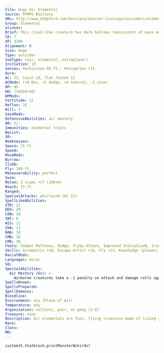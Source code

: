 ```yaml
---
File: Huge Air Elemental
Source: PFRPG Bestiary
URL: http://www.d20pfsrd.com/bestiary/monster-listings/outsiders/elemental/air
Group: Elemental
aliases: 
Brief: This cloud-like creature has dark hollows reminiscent of eyes and a mouth, and a howling wind whips it into ominous shapes.
CR: 7
XP: 3200
Alignment: N
Size: Huge
Type: outsider
SubType: (air, elemental, extraplanar)
Initiative: 13
Senses: darkvision 60 ft.; Perception +13
Aura: 
AC: 22, touch 18, flat-footed 12
ACMods: (+9 Dex, +1 dodge, +4 natural, -2 size)
HP: 95
HD: (10d10+40)
HPMods: 
Fortitude: 11
Reflex: 16
Will: 5
SaveMods: 
DefensiveAbilities: air mastery
DR: 5/-
Immunities: elemental traits
Resist: 
SR: 
Weaknesses: 
Space: 15 ft.
Speed: 
MoveMods: 
Burrow: 
Climb: 
Fly: 100 ft.
Maneuverability: perfect
Swim: 
Melee: 2 slams +17 (2d6+6)
Reach: 15 ft.
Ranged: 
SpecialAttacks: whirlwind (DC 21)
SpellLikeAbilities: 
STR: 22
DEX: 29
CON: 18
INT: 6
WIS: 11
CHA: 11
BAB: 10
CMB: 18
CMD: 38
Feats: Combat Reflexes, Dodge, Flyby Attack, Improved InitiativeB, Iron Will, Mobility, Weapon FinesseB
Skills: Acrobatics +18, Escape Artist +18, Fly +23, Knowledge (planes) +7, Perception +13, Stealth +9
RacialMods: 
Languages: Auran
SQ: 
SpecialAbilities:
  Air Mastery (Ex): >
    Airborne creatures take a -1 penalty on attack and damage rolls against an air elemental.
SpellsKnown: 
SpellsPrepared: 
SpellDomains: 
Bloodline: 
Environment: any (Plane of Air)
Temperature: any
Organization: solitary, pair, or gang (3-8)
Treasure: none
Description: Air elementals are fast, flying creatures made of living air. Primitive and territorial, they resent being summoned or doing the bidding of mortals, and much prefer to spend their time on the Plane of Air, swooping and racing through the endless skies. Although all air elementals of a similar size have identical statistics, the exact appearance of an air elemental can vary wildly between individuals. One might be an animated vortex of wind and smoke, while another might be a smoky bird-like creature with glowing eyes and wind for wings. An air elemental prefers to attack flying or otherwise airbone targets, not only because its mastery over flight gives it a slight advantage, but also because it detests the thought of having to touch the ground. An air elemental can move underwater, and although it is an elemental and thus runs no risk of drowning, it has no ranks in Swim and loses much of its speed and mobility when underwater. Whirlwind Whirlwind Elemental Height Weight Save DC Height Small 4 ft. 1 lb. 12 10-20 ft. Medium 8 ft. 2 lbs. 14 10-30 ft. Large 16 ft. 4 lbs. 18 10-40 ft. Huge 32 ft. 8 lbs. 22 10-50 ft. Greater 36 ft. 10 lbs. 23 10-60 ft. Elder 40 ft. 12 lbs. 27 10-60 ft.
Race: 
Class: 
MR: 
---
```

```dataviewjs
customJS.Statblock.printMonsterWiki(dv)
```
